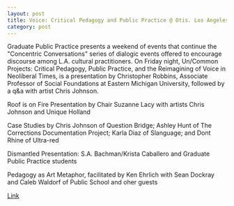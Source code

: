 ```yaml
---
layout: post
title: Voice: Critical Pedagogy and Public Practice @ Otis. Los Angeles, USA.
category: post
---
```


Graduate Public Practice presents a weekend of events that continue the "Concentric Conversations" series of dialogic events offered to encourage discourse among L.A. cultural practitioners. On Friday night, Un/Common Projects: Critical Pedagogy, Public Practice, and the Reimagining of Voice in Neoliberal Times, is a presentation by Christopher Robbins, Associate Professor of Social Foundations at Eastern Michigan University, followed by a q&a with artist Chris Johnson.

Roof is on Fire Presentation by Chair Suzanne Lacy with artists Chris Johnson and Unique Holland
 
Case Studies by Chris Johnson of Question Bridge;  Ashley Hunt of The Corrections Documentation Project; Karla Diaz of Slanguage; and Dont Rhine of Ultra-red
 
Dismantled Presentation: S.A. Bachman/Krista Caballero and Graduate Public Practice students 
 
Pedagogy as Art Metaphor, facilitated by Ken Ehrlich with Sean Dockray and Caleb Waldorf of Public School and oher guests

[Link](http://www.otis.edu/calendar/1801-Voice-Critical-Pedagogy-and-Public-Practice.html)